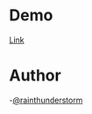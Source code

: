 # Demo 
[Link](https://drive.google.com/file/d/1WgVHCdcpJcCtXfLaM5kKVsLPz6vD3VHi/view)

# Author
-[@rainthunderstorm](https://github.com/thunderrainstorm)


